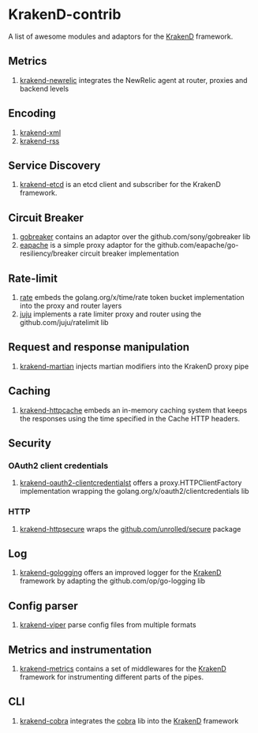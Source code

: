 # KrakenD-contrib

A list of awesome modules and adaptors for the [KrakenD](https://github.com/devopsfaith/krakend) framework.

## Metrics

1. [krakend-newrelic](https://github.com/letgoapp/krakend-newrelic) integrates the NewRelic agent at router, proxies and backend levels

## Encoding

1. [krakend-xml](https://github.com/devopsfaith/krakend-xml)
2. [krakend-rss](https://github.com/devopsfaith/krakend-rss)

## Service Discovery

1. [krakend-etcd](https://github.com/devopsfaith/krakend-etcd) is an etcd client and subscriber for the KrakenD framework.

## Circuit Breaker

1. [gobreaker](https://github.com/devopsfaith/krakend-circuitbreaker/tree/master/gobreaker) contains an adaptor over the github.com/sony/gobreaker lib
2. [eapache](https://github.com/devopsfaith/krakend-circuitbreaker/tree/master/eapache) is a simple proxy adaptor for the github.com/eapache/go-resiliency/breaker circuit breaker implementation

## Rate-limit

1. [rate](https://github.com/devopsfaith/krakend-ratelimit/tree/master/rate) embeds the golang.org/x/time/rate token bucket implementation into the proxy and router layers
2. [juju](https://github.com/devopsfaith/krakend-ratelimit/tree/master/juju) implements a rate limiter proxy and router using the github.com/juju/ratelimit lib

## Request and response manipulation

1. [krakend-martian](https://github.com/devopsfaith/krakend-martian) injects martian modifiers into the KrakenD proxy pipe

## Caching

1. [krakend-httpcache](https://github.com/devopsfaith/krakend-httpcache) embeds an in-memory caching system that keeps the responses using the time specified in the Cache HTTP headers.

## Security

### OAuth2 client credentials

1. [krakend-oauth2-clientcredentialst](https://github.com/devopsfaith/krakend-oauth2-clientcredentials) offers a proxy.HTTPClientFactory implementation wrapping the golang.org/x/oauth2/clientcredentials lib

### HTTP

1. [krakend-httpsecure](https://github.com/devopsfaith/krakend-httpsecure) wraps the [github.com/unrolled/secure](http://github.com/unrolled/secure) package

## Log

1. [krakend-gologging](https://github.com/devopsfaith/krakend-gologging) offers an improved logger for the [KrakenD](https://github.com/devopsfaith/krakend) framework by adapting the github.com/op/go-logging lib

## Config parser

1. [krakend-viper](https://github.com/devopsfaith/krakend-viper) parse config files from multiple formats

## Metrics and instrumentation

1. [krakend-metrics](https://github.com/devopsfaith/krakend-metrics) contains a set of middlewares for the [KrakenD](https://github.com/devopsfaith/krakend) framework for instrumenting different parts of the pipes.

## CLI

1. [krakend-cobra](https://github.com/devopsfaith/krakend-cobra) integrates the [cobra](github.com/spf13/cobra) lib into the [KrakenD](https://github.com/devopsfaith/krakend) framework
